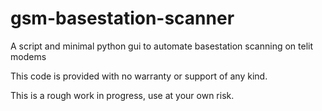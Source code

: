 # gsm-basestation-scanner
A script and minimal python gui to automate basestation scanning on telit modems

This code is provided with no warranty or support of any kind.

This is a rough work in progress, use at your own risk.
